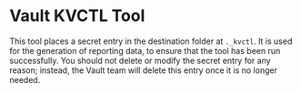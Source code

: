 # Vault KVCTL Tool

This tool places a secret entry in the destination folder at `._kvctl`. It is
used for the generation of reporting data, to ensure that the tool has been run
successfully. You should not delete or modify the secret entry for any reason;
instead, the Vault team will delete this entry once it is no longer needed.
